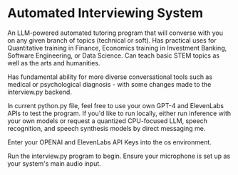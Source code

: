 # Automated Interviewing System

An LLM-powered automated tutoring program that will converse with you on any given branch of topics (technical or soft). Has practical uses for Quantitative training in Finance, Economics training in Investment Banking, Software Engineering, or Data Science. Can teach basic STEM topics as well as the arts and humanities. 

Has fundamental ability for more diverse conversational tools such as medical or psychological diagnosis - with some changes made to the interview.py backend. 

In current python.py file, feel free to use your own GPT-4 and ElevenLabs APIs to test the program. If you'd like to run locally, either run inference with your own models or request a quantized CPU-focused LLM, speech recognition, and speech synthesis models by direct messaging me. 

Enter your OPENAI and ElevenLabs API Keys into the os environment.

Run the interview.py program to begin. Ensure your microphone is  set up as your system's main audio input. 

